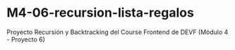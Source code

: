# M4-06-recursion-lista-regalos
Proyecto Recursión y Backtracking del Course Frontend de DEVF (Módulo 4 - Proyecto 6)
